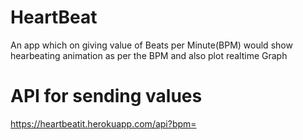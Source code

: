 # HeartBeat
An app which on giving value of Beats per Minute(BPM) would show hearbeating animation as per the BPM and also plot realtime Graph
# API for sending values
https://heartbeatit.herokuapp.com/api?bpm=
